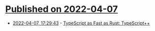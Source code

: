 # [Published on 2022-04-07](index.md)

* [2022-04-07, 17:29:43](https://news.ycombinator.com/item?id=30947680) - [TypeScript as Fast as Rust: TypeScript++](https://zaplib.com/docs/blog_ts++.html)
